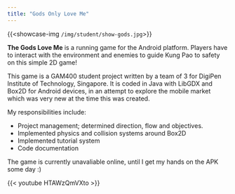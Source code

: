 ```yaml
---
title: "Gods Only Love Me"
---
```


{{<showcase-img `/img/student/show-gods.jpg`>}}

**The Gods Love Me** is a running game for the Android platform. Players have to interact with the environment and enemies to guide Kung Pao to safety on this simple 2D game!
              
This game is a GAM400 student project written by a team of 3 for DigiPen Institute of Technology, Singapore. It is coded in Java with LibGDX and Box2D for Android devices, in an attempt to explore the mobile market which was very new at the time this was created.

My responsibilities include:
* Project management; determined direction, flow and objectives.
* Implemented physics and collision systems around Box2D
* Implemented tutorial system
* Code documentation

The game is currently unavaliable online, until I get my hands on the APK some day :)

{{< youtube HTAWzQmVXto >}}
